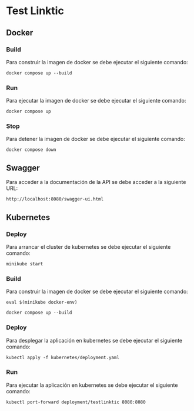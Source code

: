 # Test Linktic
## Docker
### Build
Para construir la imagen de docker se debe ejecutar el siguiente comando:

``` docker compose up --build ```

### Run
Para ejecutar la imagen de docker se debe ejecutar el siguiente comando:

``` docker compose up ```

### Stop
Para detener la imagen de docker se debe ejecutar el siguiente comando:

``` docker compose down ```
## Swagger
Para acceder a la documentación de la API se debe acceder a la siguiente URL:

``` http://localhost:8080/swagger-ui.html ```

## Kubernetes
### Deploy
Para arrancar el cluster de kubernetes se debe ejecutar el siguiente comando:

``` minikube start ```
### Build
Para construir la imagen de docker se debe ejecutar el siguiente comando:

``` eval $(minikube docker-env) ```

``` docker compose up --build ```
### Deploy
Para desplegar la aplicación en kubernetes se debe ejecutar el siguiente comando:

``` kubectl apply -f kubernetes/deployment.yaml ```
### Run
Para ejecutar la aplicación en kubernetes se debe ejecutar el siguiente comando:

``` kubectl port-forward deployment/testlinktic 8080:8080 ```